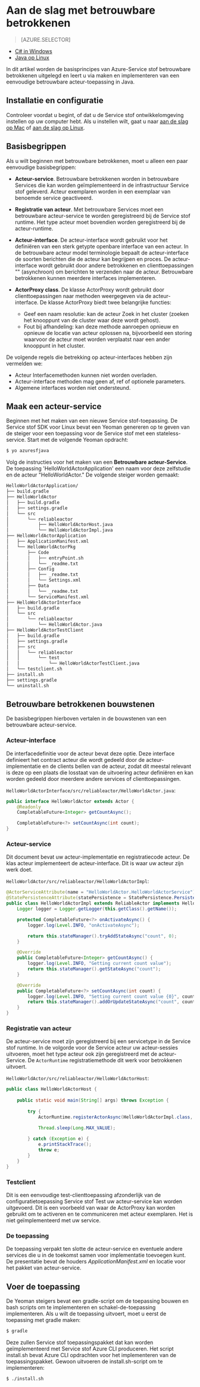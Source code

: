 <properties
   pageTitle="Aan de slag met Service stof betrouwbare betrokkenen | Microsoft Azure"
   description="Deze zelfstudie leert u de stappen voor het maken en implementeren van een eenvoudige acteur gebaseerde service met Service stof betrouwbare betrokkenen voor foutopsporing in."
   services="service-fabric"
   documentationCenter=".net"
   authors="vturecek"
   manager="timlt"
   editor=""/>

<tags
   ms.service="service-fabric"
   ms.devlang="java"
   ms.topic="article"
   ms.tgt_pltfrm="NA"
   ms.workload="NA"
   ms.date="09/25/2016"
   ms.author="vturecek"/>

# <a name="getting-started-with-reliable-actors"></a>Aan de slag met betrouwbare betrokkenen

> [AZURE.SELECTOR]
- [C# in Windows](service-fabric-reliable-actors-get-started.md)
- [Java op Linux](service-fabric-reliable-actors-get-started-java.md)

In dit artikel worden de basisprincipes van Azure-Service stof betrouwbare betrokkenen uitgelegd en leert u via maken en implementeren van een eenvoudige betrouwbare acteur-toepassing in Java.

## <a name="installation-and-setup"></a>Installatie en configuratie
Controleer voordat u begint, of dat u de Service stof ontwikkelomgeving instellen op uw computer hebt.
Als u instellen wilt, gaat u naar [aan de slag op Mac](service-fabric-get-started-mac.md) of [aan de slag op Linux](service-fabric-get-started-linux.md).

## <a name="basic-concepts"></a>Basisbegrippen
Als u wilt beginnen met betrouwbare betrokkenen, moet u alleen een paar eenvoudige basisbegrippen:

 * **Acteur-service**. Betrouwbare betrokkenen worden in betrouwbare Services die kan worden geïmplementeerd in de infrastructuur Service stof geleverd. Acteur exemplaren worden in een exemplaar van benoemde service geactiveerd.
 
 * **Registratie van acteur**. Met betrouwbare Services moet een betrouwbare acteur-service te worden geregistreerd bij de Service stof runtime. Het type acteur moet bovendien worden geregistreerd bij de acteur-runtime.
 
 * **Acteur-interface**. De acteur-interface wordt gebruikt voor het definiëren van een sterk getypte openbare interface van een acteur. In de betrouwbare acteur model terminologie bepaalt de acteur-interface de soorten berichten die de acteur kan begrijpen en proces. De acteur-interface wordt gebruikt door andere betrokkenen en clienttoepassingen "" (asynchroon) om berichten te verzenden naar de acteur. Betrouwbare betrokkenen kunnen meerdere interfaces implementeren.
 
 * **ActorProxy class**. De klasse ActorProxy wordt gebruikt door clienttoepassingen naar methoden weergegeven via de acteur-interface. De klasse ActorProxy biedt twee belangrijke functies:
    * Geef een naam resolutie: kan de acteur Zoek in het cluster (zoeken het knooppunt van de cluster waar deze wordt gehost).
    * Fout bij afhandeling: kan deze methode aanroepen opnieuw en opnieuw de locatie van acteur oplossen na, bijvoorbeeld een storing waarvoor de acteur moet worden verplaatst naar een ander knooppunt in het cluster.

De volgende regels die betrekking op acteur-interfaces hebben zijn vermelden we:

- Acteur Interfacemethoden kunnen niet worden overladen.
- Acteur-interface methoden mag geen af, ref of optionele parameters.
- Algemene interfaces worden niet ondersteund.

## <a name="create-an-actor-service"></a>Maak een acteur-service
Beginnen met het maken van een nieuwe Service stof-toepassing. De Service stof SDK voor Linux bevat een Yeoman genereren op te geven van de steiger voor een toepassing voor de Service stof met een stateless-service. Start met de volgende Yeoman opdracht:

```bash
$ yo azuresfjava
```

Volg de instructies voor het maken van een **Betrouwbare acteur-Service**. De toepassing 'HelloWorldActorApplication' een naam voor deze zelfstudie en de acteur "HelloWorldActor." De volgende steiger worden gemaakt:

```bash
HelloWorldActorApplication/
├── build.gradle
├── HelloWorldActor
│   ├── build.gradle
│   ├── settings.gradle
│   └── src
│       └── reliableactor
│           ├── HelloWorldActorHost.java
│           └── HelloWorldActorImpl.java
├── HelloWorldActorApplication
│   ├── ApplicationManifest.xml
│   └── HelloWorldActorPkg
│       ├── Code
│       │   ├── entryPoint.sh
│       │   └── _readme.txt
│       ├── Config
│       │   ├── _readme.txt
│       │   └── Settings.xml
│       ├── Data
│       │   └── _readme.txt
│       └── ServiceManifest.xml
├── HelloWorldActorInterface
│   ├── build.gradle
│   └── src
│       └── reliableactor
│           └── HelloWorldActor.java
├── HelloWorldActorTestClient
│   ├── build.gradle
│   ├── settings.gradle
│   ├── src
│   │   └── reliableactor
│   │       └── test
│   │           └── HelloWorldActorTestClient.java
│   └── testclient.sh
├── install.sh
├── settings.gradle
└── uninstall.sh
```

## <a name="reliable-actors-basic-building-blocks"></a>Betrouwbare betrokkenen bouwstenen

De basisbegrippen hierboven vertalen in de bouwstenen van een betrouwbare acteur-service.

### <a name="actor-interface"></a>Acteur-interface

De interfacedefinitie voor de acteur bevat deze optie. Deze interface definieert het contract acteur die wordt gedeeld door de acteur-implementatie en de clients bellen van de acteur, zodat dit meestal relevant is deze op een plaats die losstaat van de uitvoering acteur definiëren en kan worden gedeeld door meerdere andere services of clienttoepassingen.

`HelloWorldActorInterface/src/reliableactor/HelloWorldActor.java`:

```java
public interface HelloWorldActor extends Actor {
    @Readonly   
    CompletableFuture<Integer> getCountAsync();

    CompletableFuture<?> setCountAsync(int count);
}
```

### <a name="actor-service"></a>Acteur-service 
Dit document bevat uw acteur-implementatie en registratiecode acteur. De klas acteur implementeert de acteur-interface. Dit is waar uw acteur zijn werk doet.

`HelloWorldActor/src/reliableactor/HelloWorldActorImpl`:

```java
@ActorServiceAttribute(name = "HelloWorldActor.HelloWorldActorService")
@StatePersistenceAttribute(statePersistence = StatePersistence.Persisted)
public class HelloWorldActorImpl extends ReliableActor implements HelloWorldActor {
    Logger logger = Logger.getLogger(this.getClass().getName());

    protected CompletableFuture<?> onActivateAsync() {
        logger.log(Level.INFO, "onActivateAsync");

        return this.stateManager().tryAddStateAsync("count", 0);
    }

    @Override
    public CompletableFuture<Integer> getCountAsync() {
        logger.log(Level.INFO, "Getting current count value");
        return this.stateManager().getStateAsync("count");
    }

    @Override
    public CompletableFuture<?> setCountAsync(int count) {
        logger.log(Level.INFO, "Setting current count value {0}", count);
        return this.stateManager().addOrUpdateStateAsync("count", count, (key, value) -> count > value ? count : value);
    }
}
```

### <a name="actor-registration"></a>Registratie van acteur

De acteur-service moet zijn geregistreerd bij een servicetype in de Service stof runtime. In de volgorde voor de Service acteur uw acteur-sessies uitvoeren, moet het type acteur ook zijn geregistreerd met de acteur-Service. De `ActorRuntime` registratiemethode dit werk voor betrokkenen uitvoert.

`HelloWorldActor/src/reliableactor/HelloWorldActorHost`:

```java
public class HelloWorldActorHost {
    
    public static void main(String[] args) throws Exception {
        
        try {
            ActorRuntime.registerActorAsync(HelloWorldActorImpl.class, (context, actorType) -> new ActorServiceImpl(context, actorType, ()-> new HelloWorldActorImpl()), Duration.ofSeconds(10));

            Thread.sleep(Long.MAX_VALUE);
            
        } catch (Exception e) {
            e.printStackTrace();
            throw e;
        }
    }
}
```

### <a name="test-client"></a>Testclient

Dit is een eenvoudige test-clienttoepassing afzonderlijk van de configuratietoepassing Service stof Test uw acteur-service kan worden uitgevoerd. Dit is een voorbeeld van waar de ActorProxy kan worden gebruikt om te activeren en te communiceren met acteur exemplaren. Het is niet geïmplementeerd met uw service.

### <a name="the-application"></a>De toepassing 

De toepassing verpakt ten slotte de acteur-service en eventuele andere services die u in de toekomst samen voor implementatie toevoegen kunt. De presentatie bevat de houders *ApplicationManifest.xml* en locatie voor het pakket van acteur-service.

## <a name="run-the-application"></a>Voer de toepassing

De Yeoman steigers bevat een gradle-script om de toepassing bouwen en bash scripts om te implementeren en schakel-de-toepassing implementeren. Als u wilt de toepassing uitvoert, moet u eerst de toepassing met gradle maken:

```bash
$ gradle
```

Deze zullen Service stof toepassingspakket dat kan worden geïmplementeerd met Service stof Azure CLI produceren. Het script install.sh bevat Azure CLI opdrachten voor het implementeren van de toepassingspakket. Gewoon uitvoeren de install.sh-script om te implementeren:

```bask
$ ./install.sh
```
